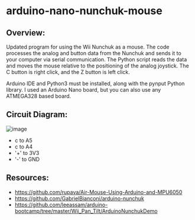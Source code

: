 # arduino-nano-nunchuk-mouse

## Overview:
Updated program for using the Wii Nunchuk as a mouse.
The code processes the analog and button data from the Nunchuk and sends it to your computer via serial communication.
The Python script reads the data and moves the mouse relative to the positioning of the analog joystick.
The C button is right click, and the Z button is left click.

Arduino IDE and Python3 must be installed, along with the pynput Python library.
I used an Arduino Nano board, but you can also use any ATMEGA328 based board.

## Circuit Diagram:
  ![image](https://github.com/lchin10/arduino-nano-nunchuk-mouse/assets/46639864/b0bf2ab8-c19a-47f1-a0dc-679ef4365a4a)

* c to A5
* c to A4
* '+' to 3V3
* '-' to GND

## Resources:
* https://github.com/rupava/Air-Mouse-Using-Arduino-and-MPU6050
* https://github.com/GabrielBianconi/arduino-nunchuk
* https://github.com/leeassam/arduino-bootcamp/tree/master/Wii_Pan_Tilt/ArduinoNunchukDemo
